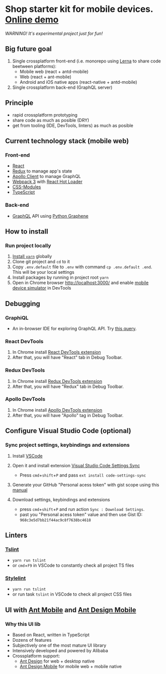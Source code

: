 # Shop starter kit for mobile devices. [Online demo](http://shop.serga.name/)

_WARNING! It's experimental project just for fun!_

## Big future goal

1. Single crossplatform front-end (i.e. monorepo using [Lerna](https://github.com/lerna/lerna) to share code beetween platforms):
    * Mobile web (react + antd-mobile)
    * Web (react + ant-mobile)
    * Android and iOS native apps (react-native + antd-mobile)
1. Single crossplatform back-end (GraphQL server)

## Principle

* rapid crossplatform prototyping
* share code as much as posible (DRY)
* get from tooling (IDE, DevTools, linters) as much as posible

## Current technology stack (mobile web)

### Front-end

* [React](https://facebook.github.io/react/)
* [Redux](http://redux.js.org/) to manage app's state
* [Apollo Client](http://dev.apollodata.com/) to manage GraphQL
* [Webpack 3](https://webpack.js.org/) with [React Hot Loader](http://gaearon.github.io/react-hot-loader/)
* [CSS-Modules](https://github.com/css-modules/css-modules)
* [TypeScript](https://www.typescriptlang.org/)

### Back-end

* [GraphQL](http://graphql.org/) API using [Python Graphene](http://graphene-python.org/)

## How to install

### Run project locally

1. [Install `yarn`](https://yarnpkg.com/lang/en/docs/install/) globally
1. Clone git project and `cd` to it
1. Copy `.env.default` file to `.env` with command `cp .env.default .end`. This will be your local settings
1. Install packages by running in project root `yarn`
1. Open in Chrome browser [http://localhost:3000/](http://localhost:3000/) and enable [mobile device simulator](https://developers.google.com/web/tools/chrome-devtools/device-mode/) in DevTools

## Debugging

### GraphiQL

* An in-browser IDE for exploring GraphQL API. Try [this query](http://shop.serga.name/graphiql?query=query%20%7B%0A%20%20allProducts(categoryId%3A62%2C%20first%3A2%2C%20offset%3A0)%20%7B%0A%20%20%20%20total%0A%20%20%20%20products%20%7B%0A%20%20%20%20%20%20category%20%7B%0A%20%20%20%20%20%20%20%20id%0A%20%20%20%20%20%20%20%20name%0A%20%20%20%20%20%20%7D%0A%20%20%20%20%20%20brand%20%7B%0A%20%20%20%20%20%20%20%20id%0A%20%20%20%20%20%20%20%20name%0A%20%20%20%20%20%20%7D%0A%20%20%20%20%20%20images%20%7B%0A%20%20%20%20%20%20%20%20id%0A%20%20%20%20%20%20%20%20src%0A%20%20%20%20%20%20%20%20isTitle%0A%20%20%20%20%20%20%7D%0A%20%20%20%20%09attributes%20%7B%0A%20%20%20%20%20%20%20%20name%0A%20%20%20%20%20%20%20%20values%20%7B%0A%20%20%20%20%20%20%20%20%20%20id%0A%20%20%20%20%20%20%20%20%7D%0A%20%20%20%20%20%20%7D%20%20%20%20%20%20%0A%20%20%20%20%20%20subProducts%20%7B%0A%20%20%20%20%20%20%20%20id%0A%20%20%20%20%20%20%20%20article%0A%20%20%20%20%20%20%20%20attributes%20%7B%0A%20%20%20%20%20%20%20%20%20%20name%0A%20%20%20%20%20%20%20%20%20%20values%20%7B%0A%20%20%20%20%20%20%20%20%20%20%20%20id%0A%20%20%20%20%20%20%20%20%20%20%20%20name%0A%20%20%20%20%20%20%20%20%20%20%7D%0A%20%20%20%20%20%20%20%20%7D%0A%20%20%20%20%20%20%7D%0A%20%20%20%20%7D%0A%20%20%7D%0A%7D&variables=).

### React DevTools

1. In Chrome install [React DevTools extension](https://chrome.google.com/webstore/detail/react-developer-tools/fmkadmapgofadopljbjfkapdkoienihi)
1. After that, you will have "React" tab in Debug Toolbar.

### Redux DevTools

1. In Chrome install [Redux DevTools extension](https://chrome.google.com/webstore/detail/redux-devtools/lmhkpmbekcpmknklioeibfkpmmfibljd)
1. After that, you will have "Redux" tab in Debug Toolbar.

### Apollo DevTools

1. In Chrome install [Apollo DevTools extension](https://chrome.google.com/webstore/detail/apollo-client-developer-t/jdkknkkbebbapilgoeccciglkfbmbnfm)
1. After that, you will have "Apollo" tag in Debug Toolbar.

## Configure Visual Studio Code (optional)

### Sync project settings, keybindings and extensions

1. Install [VSCode](https://code.visualstudio.com/)
1. Open it and install extension [Visual Studio Code Settings Sync](https://marketplace.visualstudio.com/items?itemName=Shan.code-settings-sync)

    * Press `cmd`+`shift`+`P` and pass `ext install code-settings-sync`
1. Generate your GitHub "Personal acess token" with gist scope using this [manual](https://marketplace.visualstudio.com/items?itemName=Shan.code-settings-sync#steps-to-get-the-github-key)
1. Download settings, keybindings and extensions
    * press `cmd`+`shift`+`P` and run action `Sync : Download Settings`.
    * past you "Personal acess token" value and then use Gist ID: `968c3e5d7bb21f44ac9c8f7638bc4618`

## Linters

### [Tslint](https://palantir.github.io/tslint/)

* `yarn run tslint`
* or `cmd`+`F9` in VSCode to constantly check all project TS files

### [Stylelint](https://stylelint.io/)

* `yarn run tslint`
* or run task `tslint` in VSCode to check all project CSS files

## UI with [Ant Mobile](https://ant.design/) and [Ant Design Mobile](https://mobile.ant.design/)

### Why this UI lib

* Based on React, written in TypeScript
* Dozens of features
* Subjectively one of the most mature UI library
* Intensively developed and powered by Alibaba
* Crossplatform support:
  * [Ant Design](https://ant.design/) for web + desktop native
  * [Ant Design Mobile](https://mobile.ant.design/) for mobile web + mobile native
